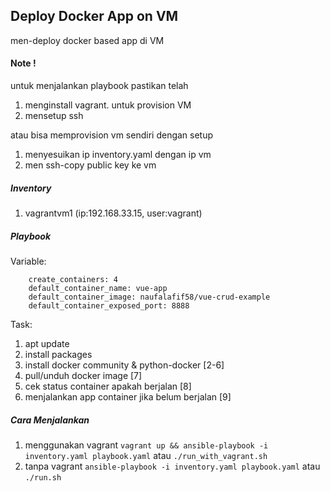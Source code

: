## Deploy Docker App on VM

men-deploy docker based app di VM

#### Note !
untuk menjalankan playbook pastikan telah 
1) menginstall vagrant. untuk provision VM
2) mensetup ssh 

atau bisa memprovision vm sendiri dengan setup
1) menyesuikan ip inventory.yaml dengan ip vm
2) men ssh-copy public key ke vm

##### Inventory
1) vagrantvm1 (ip:192.168.33.15, user:vagrant)

##### Playbook

Variable:
```
    create_containers: 4
    default_container_name: vue-app
    default_container_image: naufalafif58/vue-crud-example
    default_container_exposed_port: 8888
```

Task:
1) apt update
2) install packages
3) install docker community & python-docker [2-6]
4) pull/unduh docker image [7]
5) cek status container apakah berjalan [8]
6) menjalankan app container jika belum berjalan [9]


##### Cara Menjalankan
1) menggunakan vagrant `vagrant up && ansible-playbook -i inventory.yaml playbook.yaml` atau `./run_with_vagrant.sh` 
2) tanpa vagrant `ansible-playbook -i inventory.yaml playbook.yaml` atau `./run.sh`